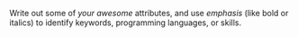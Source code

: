 Write out some of _your awesome_ attributes, and use *emphasis* (like bold or italics) to identify keywords, programming languages, or skills.   
